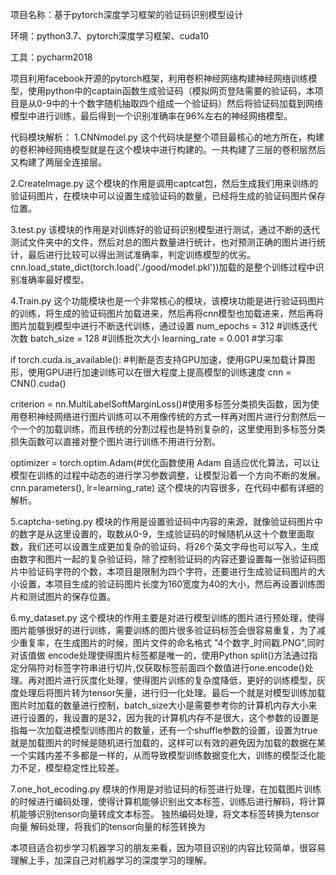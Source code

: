 项目名称：基于pytorch深度学习框架的验证码识别模型设计

环境：python3.7、pytorch深度学习框架、cuda10

工具：pycharm2018

   项目利用facebook开源的pytorch框架，利用卷积神经网络构建神经网络训练模型，使用python中的captain函数生成验证码（模拟网页登陆需要的验证码，本项目是从0-9中的十个数字随机抽取四个组成一个验证码）然后将验证码加载到网络模型中进行训练，最后得到一个识别准确率在96%左右的神经网络模型。
   
代码模块解析：
1.CNNmodel.py
这个代码块是整个项目最核心的地方所在，构建的卷积神经网络模型就是在这个模块中进行构建的。一共构建了三层的卷积层然后又构建了两层全连接层。

2.CreateImage.py
这个模块的作用是调用captcat包，然后生成我们用来训练的验证码图片，在模块中可以设置生成验证码的数量，已经将生成的验证码图片保存位置。

3.test.py
该模块的作用是对训练好的验证码识别模型进行测试，通过不断的迭代测试文件夹中的文件，然后对总的图片数量进行统计，也对预测正确的图片进行统计，最后进行比较可以得出测试准确率，判定训练模型的优劣。cnn.load_state_dict(torch.load('./good/model.pkl'))加载的是整个训练过程中识别准确率最好模型。

4.Train.py
这个功能模块也是一个非常核心的模块，该模块功能是进行验证码图片的训练，将生成的验证码图片加载进来，然后再将cnn模型也加载进来，然后再将图片加载到模型中进行不断迭代训练，通过设置
num_epochs = 312 #训练迭代次数 
batch_size = 128 #训练批次大小
learning_rate = 0.001  #学习率

 if torch.cuda.is_available(): #判断是否支持GPU加速，使用GPU来加载计算图形，使用GPU进行加速训练可以在很大程度上提高模型的训练速度
        cnn = CNN().cuda()
        
  criterion = nn.MultiLabelSoftMarginLoss()#使用多标签分类损失函数，因为使用卷积神经网络进行图片训练可以不用像传统的方式一样再对图片进行分割然后一个一个的加载训练，而且传统的分割过程也是特别复杂的，这里使用到多标签分类损失函数可以直接对整个图片进行训练不用进行分割。
  
  optimizer = torch.optim.Adam(#优化函数使用 Adam 自适应优化算法，可以让模型在训练的过程中动态的进行学习参数调整，让模型沿着一个方向不断的发展。
        cnn.parameters(),
        lr=learning_rate)
 这个模块的内容很多，在代码中都有详细的解析。

5.captcha-seting.py
模块的作用是设置验证码中内容的来源，就像验证码图片中的数字是从这里设置的，取数从0-9，生成验证码的时候随机从这十个数里面取数，我们还可以设置生成更加复杂的验证码，将26个英文字母也可以写入，生成由数字和图片一起的复杂验证码，除了控制验证码的内容还要设置每一张验证码图片中验证码字符的个数，本项目是限制为四个字符，还要进行生成验证码图片的大小设置，本项目生成的验证码图片长度为160宽度为40的大小，然后再设置训练图片和测试图片的保存位置。

6.my_dataset.py
这个模块的作用主要是对进行模型训练的图片进行预处理，使得图片能够很好的进行训练，需要训练的图片很多验证码标签会很容易重复，为了减少重复率，在生成图片的时候，图片文件的命名格式 "4个数字_时间戳.PNG",同时对该值做 encode处理使得图片标签都是唯一的，使用Python split()方法通过指定分隔符对标签字符串进行切片,仅获取标签前面四个数值进行one.encode()处理。再对图片进行灰度化处理，使得图片训练的复杂度降低，更好的训练模型，灰度处理后将图片转为tensor矢量，进行归一化处理。最后一个就是对模型训练加载图片时加载的数量进行控制，batch_size大小是需要参考你的计算机内存大小来进行设置的，我设置的是32，因为我的计算机内存不是很大，这个参数的设置是指每一次加载进模型训练图片的数量，还有一个shuffle参数的设置，设置为true就是加载图片的时候是随机进行加载的，这样可以有效的避免因为加载的数据在某一个实践内差不多都是一样的，从而导致模型训练数据变化大，训练的模型泛化能力不足，模型稳定性比较差。

7.one_hot_ecoding.py
模块的作用是对验证码的标签进行处理，在加载图片训练的时候进行编码处理，使得计算机能够识别出文本标签，训练后进行解码，将计算机能够识别tensor向量转成文本标签。
独热编码处理，将文本标签转换为tensor向量
解码处理，将我们的tensor向量的标签转换为

本项目适合初步学习机器学习的朋友来看，因为项目识别的内容比较简单，很容易理解上手，加深自己对机器学习的深度学习的理解。
